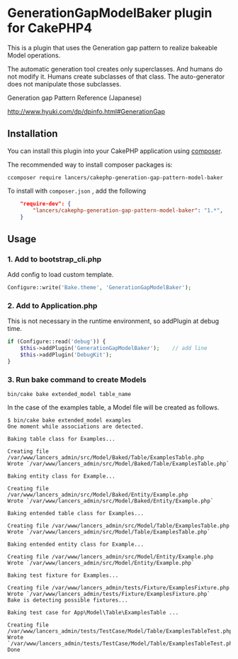 # GenerationGapModelBaker plugin for CakePHP4
This is a plugin that uses the Generation gap pattern to realize bakeable Model operations.

The automatic generation tool creates only superclasses. And humans do not modify it. Humans create subclasses of that class. The auto-generator does not manipulate those subclasses.

Generation gap Pattern Reference (Japanese)

http://www.hyuki.com/dp/dpinfo.html#GenerationGap

## Installation

You can install this plugin into your CakePHP application using [composer](https://getcomposer.org).

The recommended way to install composer packages is:

```
ccomposer require lancers/cakephp-generation-gap-pattern-model-baker
```

To install with `composer.json` , add the following

```json
    "require-dev": {
        "lancers/cakephp-generation-gap-pattern-model-baker": "1.*",
    }
```

## Usage

### 1. Add to bootstrap_cli.php

Add config to load custom template.

```php
Configure::write('Bake.theme', 'GenerationGapModelBaker');
```

### 2. Add to Application.php

This is not necessary in the runtime environment, so addPlugin at debug time.

```php
if (Configure::read('debug')) {
    $this->addPlugin('GenerationGapModelBaker');    // add line
    $this->addPlugin('DebugKit');
}
```

### 3. Run bake command to create Models

```
bin/cake bake extended_model table_name
```

In the case of the examples table, a Model file will be created as follows.

```
$ bin/cake bake extended_model examples 
One moment while associations are detected.

Baking table class for Examples...

Creating file /var/www/lancers_admin/src/Model/Baked/Table/ExamplesTable.php
Wrote `/var/www/lancers_admin/src/Model/Baked/Table/ExamplesTable.php`

Baking entity class for Example...

Creating file /var/www/lancers_admin/src/Model/Baked/Entity/Example.php
Wrote `/var/www/lancers_admin/src/Model/Baked/Entity/Example.php`

Baking entended table class for Examples...

Creating file /var/www/lancers_admin/src/Model/Table/ExamplesTable.php
Wrote `/var/www/lancers_admin/src/Model/Table/ExamplesTable.php`

Baking entended entity class for Example...

Creating file /var/www/lancers_admin/src/Model/Entity/Example.php
Wrote `/var/www/lancers_admin/src/Model/Entity/Example.php`

Baking test fixture for Examples...

Creating file /var/www/lancers_admin/tests/Fixture/ExamplesFixture.php
Wrote `/var/www/lancers_admin/tests/Fixture/ExamplesFixture.php`
Bake is detecting possible fixtures...

Baking test case for App\Model\Table\ExamplesTable ...

Creating file /var/www/lancers_admin/tests/TestCase/Model/Table/ExamplesTableTest.php
Wrote `/var/www/lancers_admin/tests/TestCase/Model/Table/ExamplesTableTest.php`
Done
```